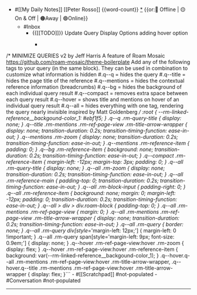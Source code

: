 - #[[My Daily Notes]] [[Peter Rosso]] {{word-count}} [*]([[ptr]])   {{or:🚫 Offline | 🟡 On & Off | 🟠Away | 🟢Online}}
    - #Inbox 
        - {{[[TODO]]}} Update Query Display Options adding hover option
            - ```css
/* MINIMIZE QUERIES v2 by Jeff Harris
A feature of Roam Mosaic https://github.com/roam-mosaic/theme-boilerplate
  Add any of the following tags to your query (in the same block). They can be used in combination to customize what information is hidden
    #.q--q = hides the query
    #.q--title = hides the page title of the reference
    #.q--mentions = hides the contextual reference information (breadcrumbs) 
    #.q--bg = hides the background of each individual query result
    #.q--compact = removes extra space between each query result
    #.q--hover = shows title and mentions on hover of an individual query result
    #.q--all = hides everything with one tag, rendering the query nearly invisible
inspired by Matt Goldenberg 
*/
:root {
 --rm-linked-reference__backgound-color_1: #ebf1f5;
}
.q--q .rm-query-title {
  display: none;
}
.q--title .rm-mentions .rm-ref-page-view .rm-title-arrow-wrapper {
  display: none;
  transition-duration: 0.2s;
  transition-timing-function: ease-in-out;
}
.q--mentions .rm-zoom {
  display: none;
  transition-duration: 0.2s;
  transition-timing-function: ease-in-out;
}
.q--mentions .rm-reference-item {
  padding: 0;
}
.q--bg .rm-reference-item {
  background: none;
  transition-duration: 0.2s;
  transition-timing-function: ease-in-out;
}
.q--compact .rm-reference-item {
  margin-left: -12px;
  margin-top: 3px;
  padding: 0;
}
.q--all .rm-query-title {
  display: none;
}
.q--all .rm-zoom {
  display: none;
  transition-duration: 0.2s;
  transition-timing-function: ease-in-out;
}
.q--all .rm-reference-main {
  padding-top: 0;
  transition-duration: 0.2s;
  transition-timing-function: ease-in-out;
}
.q--all .rm-block-input {
  padding-right: 0;
}
.q--all .rm-reference-item {
  background: none;
  margin: 0;
  margin-left: -12px;
  padding: 0;
  transition-duration: 0.2s;
  transition-timing-function: ease-in-out;
}
.q--all > div > div.roam-block {
  padding-top: 0;
}
.q--all .rm-mentions .rm-ref-page-view {
  margin: 0;
}
.q--all .rm-mentions .rm-ref-page-view .rm-title-arrow-wrapper {
  display: none;
  transition-duration: 0.2s;
  transition-timing-function: ease-in-out;
}
.q--all .rm-query {
  border: none;
}
.q--all .rm-query div[style*='margin-left: 12px;'] {
  margin-left: 0 !important;
}
.q--all .rm-query span[style='margin-left: 9px; font-size: 0.9em;'] {
  display: none;
}
.q--hover .rm-ref-page-view:hover .rm-zoom {
  display: flex;
}
.q--hover .rm-ref-page-view:hover .rm-reference-item {
  background: var(--rm-linked-reference__backgound-color_1);
}
.q--hover.q--all .rm-mentions .rm-ref-page-view:hover .rm-title-arrow-wrapper,
.q--hover.q--title .rm-mentions .rm-ref-page-view:hover .rm-title-arrow-wrapper {
  display: flex;
}```
    - #[[Scratchpad]] #not-populated
    - #Conversation #not-populated
- ---
